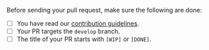 Before sending your pull request, make sure the following are done:

* [ ] You have read our [contribution guidelines](https://github.com/EsupPortail/Esup-Pod/blob/master/CONTRIBUTING.md).
* [ ] Your PR targets the `develop` branch.
* [ ] The title of your PR starts with `[WIP]` or `[DONE]`.
